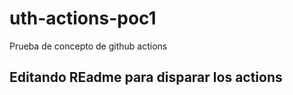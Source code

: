 # uth-actions-poc1
Prueba de concepto de github actions

## Editando REadme para disparar los actions
